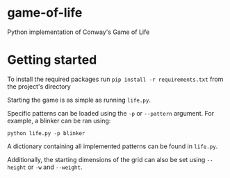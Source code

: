 # game-of-life
 Python implementation of Conway's Game of Life

# Getting started
 To install the required packages run `pip install -r requirements.txt` from the project's directory

 Starting the game is as simple as running `life.py`.
 
 Specific patterns can be loaded using the `-p` or `--pattern` argument. For example, a blinker can be ran using: 
 ```
 python life.py -p blinker
 ```
 A dictionary containing all implemented patterns can be found in `life.py`.
 
 Additionally, the starting dimensions of the grid can also be set using `--height` or `-w` and `--weight`.
